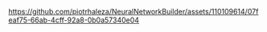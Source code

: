 

https://github.com/piotrhaleza/NeuralNetworkBuilder/assets/110109614/07feaf75-66ab-4cff-92a8-0b0a57340e04

